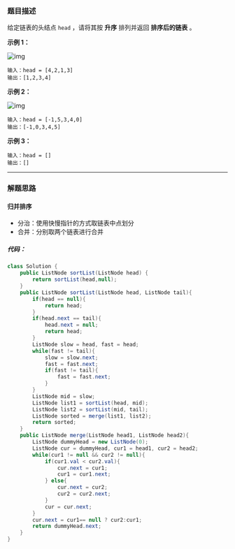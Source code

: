### 题目描述

给定链表的头结点 `head` ，请将其按 **升序** 排列并返回 **排序后的链表** 。

**示例 1：**

![img](https://assets.leetcode.com/uploads/2020/09/14/sort_list_1.jpg)

```
输入：head = [4,2,1,3]
输出：[1,2,3,4]
```

**示例 2：**

![img](https://assets.leetcode.com/uploads/2020/09/14/sort_list_2.jpg)

```
输入：head = [-1,5,3,4,0]
输出：[-1,0,3,4,5]
```

**示例 3：**

```
输入：head = []
输出：[]
```

---

### 解题思路

#### 归并排序

- 分治：使用快慢指针的方式取链表中点划分
- 合并：分别取两个链表进行合并

##### 代码：

```java
class Solution {
	public ListNode sortList(ListNode head) {
		return sortList(head,null);
	}
	public ListNode sortList(ListNode head, ListNode tail){
		if(head == null){
			return head;
		}
		if(head.next == tail){
			head.next = null;
			return head;
		}
		ListNode slow = head, fast = head;
		while(fast != tail){
			slow = slow.next;
			fast = fast.next;
			if(fast != tail){
				fast = fast.next;
			}
		}
		ListNode mid = slow;
		ListNode list1 = sortList(head, mid);
		ListNode list2 = sortList(mid, tail);
		ListNode sorted = merge(list1, list2);
		return sorted;
	}
	public ListNode merge(ListNode head1, ListNode head2){
		ListNode dummyHead = new ListNode(0);
		ListNode cur = dummyHead, cur1 = head1, cur2 = head2;
		while(cur1 != null && cur2 != null){
			if(cur1.val < cur2.val){
				cur.next = cur1;
				cur1 = cur1.next;
			} else{
				cur.next = cur2;
				cur2 = cur2.next;
			}
			cur = cur.next;
		}
		cur.next = cur1== null ? cur2:cur1;
		return dummyHead.next;
	}
}
```

